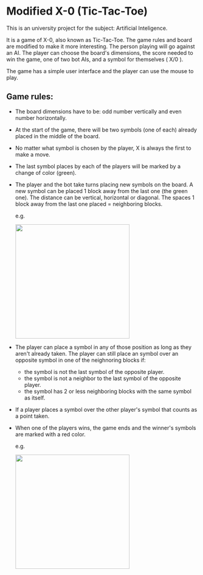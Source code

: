 # Modified X-0  (Tic-Tac-Toe)

This is an university project for the subject: Artificial Inteligence.

It is a game of X-0, also known as Tic-Tac-Toe. The game rules and board are modified to make it more interesting. The person playing will go against an AI. The player can choose the board's dimensions, the score needed to win the game, one of two bot AIs, and a symbol for themselves ( X/0 ).

The game has a simple user interface and the player can use the mouse to play.

## Game rules:

- The board dimensions have to be: odd number vertically and even number horizontally.
- At the start of the game, there will be two symbols (one of each) already placed in the middle of the board.
- No matter what symbol is chosen by the player, X is always the first to make a move.
- The last symbol places by each of the players will be marked by a change of color (green).
- The player and the bot take turns placing new symbols on the board. A new symbol can be placed 1 block away from the last one (the green one). The distance can be vertical, horizontal or diagonal. The spaces 1 block away from the last one placed = neighboring blocks.

    e.g.

    <img src="https://user-images.githubusercontent.com/81815165/222347024-659cf662-846a-4248-a3ac-856e012f0dfc.jpg" width="300" height="300">


- The player can place a symbol in any of those position as long as they aren't already taken. The player can still place an symbol over an opposite symbol in one of the neighnoring blocks if:
    - the symbol is not the last symbol of the opposite player.
    - the symbol is not a neighbor to the last symbol of the opposite player.
    - the symbol has 2 or less neighboring blocks with the same symbol as itself.

- If a player places a symbol over the other player's symbol that counts as a point taken.
- When one of the players wins, the game ends and the winner's symbols are marked with a red color.

    e.g.

    <img src="https://user-images.githubusercontent.com/81815165/222521543-34804f21-583c-4477-badd-9ca37180f215.png" height="300">
